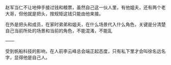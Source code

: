 赵军当仁不让地伸手接过钱和粮票，虽然自己这一伙人里，有他姐夫，还有两个老大哥，但他就是把头，按规矩这钱只能由他来接。

在外是把头和成员，在家时弟弟和姐夫，在什么场景代入什么角色，关键是分清楚自己当前所处的场景和当前的角色，不能混淆，不能乱

——

受到帆船科技的影响，在人前李云峰总会端正起态度，只有私下里才会叫徐名远名字，显得他是自己人。

